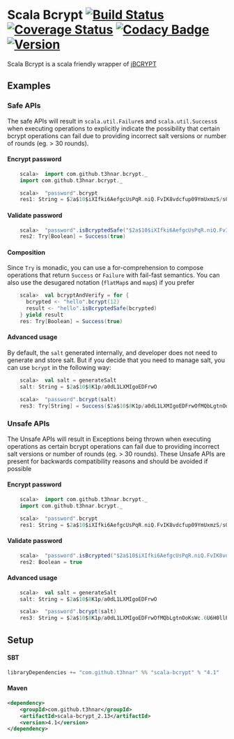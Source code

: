# Scala Bcrypt [![Build Status](https://secure.travis-ci.org/t3hnar/scala-bcrypt.svg)](http://travis-ci.org/t3hnar/scala-bcrypt) [![Coverage Status](https://coveralls.io/repos/t3hnar/scala-bcrypt/badge.svg)](https://coveralls.io/r/t3hnar/scala-bcrypt) [![Codacy Badge](https://api.codacy.com/project/badge/Grade/8e0fb26d880446428fd94b7e051e9cb0)](https://www.codacy.com/app/evolution-gaming/scala-bcrypt?utm_source=github.com&amp;utm_medium=referral&amp;utm_content=t3hnar/scala-bcrypt&amp;utm_campaign=Badge_Grade) [![Version](https://img.shields.io/maven-central/v/com.github.t3hnar/scala-bcrypt_2.11.svg?label=version)](http://search.maven.org/#search%7Cga%7C1%7Cg%3Acom.github.t3hnar%20AND%20scala-bcrypt)

Scala Bcrypt is a scala friendly wrapper of [jBCRYPT](http://www.mindrot.org/projects/jBCrypt/)

## Examples

### Safe APIs
The safe APIs will result in `scala.util.Failure`s and `scala.util.Success`s when executing operations to explicitly 
indicate the possibility that certain bcrypt operations can fail due to providing incorrect salt versions or number of 
rounds (eg. > 30 rounds). 

#### Encrypt password

```scala
    scala>  import com.github.t3hnar.bcrypt._
    import com.github.t3hnar.bcrypt._

    scala>  "password".bcrypt
    res1: String = $2a$10$iXIfki6AefgcUsPqR.niQ.FvIK8vdcfup09YmUxmzS/sQeuI3QOFG
```

#### Validate password

```scala
    scala>  "password".isBcryptedSafe("$2a$10$iXIfki6AefgcUsPqR.niQ.FvIK8vdcfup09YmUxmzS/sQeuI3QOFG")
    res2: Try[Boolean] = Success(true)
```

#### Composition
Since `Try` is monadic, you can use a for-comprehension to compose operations that return `Success` or `Failure` with
fail-fast semantics. You can also use the desugared notation (`flatMap`s and `map`s) if you prefer
```scala
    scala>  val bcryptAndVerify = for {
      bcrypted <- "hello".bcrypt(12)
      result <- "hello".isBcryptedSafe(bcrypted)
    } yield result
    res: Try[Boolean] = Success(true)
```

#### Advanced usage

By default, the `salt` generated internally, and developer does not need to generate and store salt.
But if you decide that you need to manage salt, you can use `bcrypt` in the following way:

```scala
    scala>  val salt = generateSalt
    salt: String = $2a$10$8K1p/a0dL1LXMIgoEDFrwO

    scala>  "password".bcrypt(salt)
    res3: Try[String] = Success($2a$10$8K1p/a0dL1LXMIgoEDFrwOfMQbLgtnOoKsWc.6U6H0llP3puzeeEu)
```

### Unsafe APIs
The Unsafe APIs will result in Exceptions being thrown when executing operations as certain bcrypt operations can fail 
due to providing incorrect salt versions or number of rounds (eg. > 30 rounds). These Unsafe APIs are present for 
backwards compatibility reasons and should be avoided if possible

#### Encrypt password

```scala
    scala>  import com.github.t3hnar.bcrypt._
    import com.github.t3hnar.bcrypt._

    scala>  "password".bcrypt
    res1: String = $2a$10$iXIfki6AefgcUsPqR.niQ.FvIK8vdcfup09YmUxmzS/sQeuI3QOFG
```

#### Validate password

```scala
    scala>  "password".isBcrypted("$2a$10$iXIfki6AefgcUsPqR.niQ.FvIK8vdcfup09YmUxmzS/sQeuI3QOFG")
    res2: Boolean = true
```

#### Advanced usage

```scala
    scala>  val salt = generateSalt
    salt: String = $2a$10$8K1p/a0dL1LXMIgoEDFrwO

    scala>  "password".bcrypt(salt)
    res3: String = $2a$10$8K1p/a0dL1LXMIgoEDFrwOfMQbLgtnOoKsWc.6U6H0llP3puzeeEu
```

## Setup

#### SBT
```scala
libraryDependencies += "com.github.t3hnar" %% "scala-bcrypt" % "4.1"
```

#### Maven
```xml
<dependency>
    <groupId>com.github.t3hnar</groupId>
    <artifactId>scala-bcrypt_2.13</artifactId>
    <version>4.1</version>
</dependency>
```
